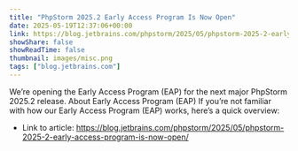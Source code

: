 ```yaml
---
title: "PhpStorm 2025.2 Early Access Program Is Now Open"
date: 2025-05-19T12:37:06+00:00
link: https://blog.jetbrains.com/phpstorm/2025/05/phpstorm-2025-2-early-access-program-is-now-open/
showShare: false
showReadTime: false
thumbnail: images/misc.png
tags: ["blog.jetbrains.com"]
---
```

We’re opening the Early Access Program (EAP) for the next major PhpStorm 2025.2 release. About Early Access Program (EAP) If you’re not familiar with how our Early Access Program (EAP) works, here’s a quick overview:

- Link to article: https://blog.jetbrains.com/phpstorm/2025/05/phpstorm-2025-2-early-access-program-is-now-open/